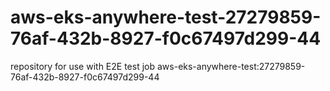 # aws-eks-anywhere-test-27279859-76af-432b-8927-f0c67497d299-44
repository for use with E2E test job aws-eks-anywhere-test:27279859-76af-432b-8927-f0c67497d299-44
